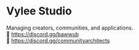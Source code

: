 
# Vylee Studio

Managing creators, communities, and applications. \
🔗 https://discord.gg/bawwub \
🔗 https://discord.gg/communityarchitects
